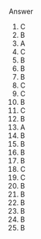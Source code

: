 Answer
<br>
1. C
2. B
3. A
4. C
5. B
6. B
7. B
8. C
9. C
10. B
11. C
12. B
13. A
14. B
15. B
16. B
17. B
18. C
19. C
20. B
21. B
22. B
23. B
24. B
25. B
